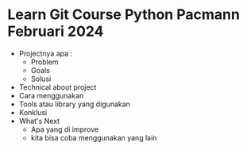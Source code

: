# Learn Git Course Python Pacmann Februari 2024

- Projectnya apa :
  - Problem
  - Goals
  - Solusi
- Technical about project
- Cara menggunakan
- Tools atau library yang digunakan
- Konklusi
- What's Next
  - Apa yang di improve
  - kita bisa coba menggunakan yang lain
